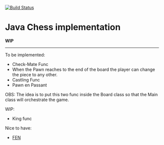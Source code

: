[![Build Status](https://travis-ci.org/willmenn/maybe-playable.svg?branch=master)](https://travis-ci.org/willmenn/maybe-playable)
# Java Chess implementation


**WIP**

________

To be implemented:

- Check-Mate Func
- When the Pawn reaches to the end of the board the player can change the piece to any other.
- Castling Func
- Pawn en Passant

OBS: The idea is to put this two func inside the Board class so that the Main class will orchestrate the game.

WIP:

- King func

Nice to have:

- [FEN](https://pt.wikipedia.org/wiki/Nota%C3%A7%C3%A3o_Forsyth-Edwards)
